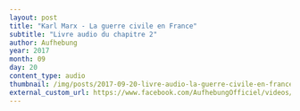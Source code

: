 ```yaml
---
layout: post
title: "Karl Marx - La guerre civile en France"
subtitle: "Livre audio du chapitre 2"
author: Aufhebung
year: 2017
month: 09
day: 20
content_type: audio
thumbnail: /img/posts/2017-09-20-livre-audio-la-guerre-civile-en-france-chapitre-2/thumbnail.jpg
external_custom_url: https://www.facebook.com/AufhebungOfficiel/videos/2100070953351847/
---
```

